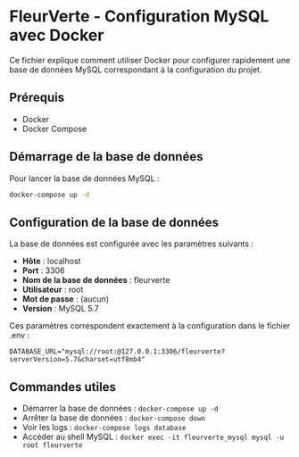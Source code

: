 # FleurVerte - Configuration MySQL avec Docker

Ce fichier explique comment utiliser Docker pour configurer rapidement une base de données MySQL correspondant à la configuration du projet.

## Prérequis

- Docker
- Docker Compose

## Démarrage de la base de données

Pour lancer la base de données MySQL :

```bash
docker-compose up -d
```

## Configuration de la base de données

La base de données est configurée avec les paramètres suivants :
- **Hôte** : localhost
- **Port** : 3306
- **Nom de la base de données** : fleurverte
- **Utilisateur** : root
- **Mot de passe** : (aucun)
- **Version** : MySQL 5.7

Ces paramètres correspondent exactement à la configuration dans le fichier .env :
```
DATABASE_URL="mysql://root:@127.0.0.1:3306/fleurverte?serverVersion=5.7&charset=utf8mb4"
```

## Commandes utiles

- Démarrer la base de données : `docker-compose up -d`
- Arrêter la base de données : `docker-compose down`
- Voir les logs : `docker-compose logs database`
- Accéder au shell MySQL : `docker exec -it fleurverte_mysql mysql -u root fleurverte`
